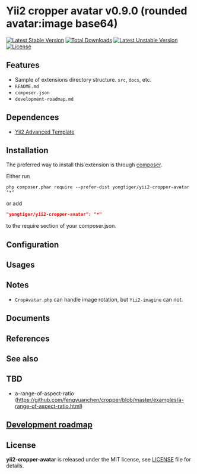 # Yii2 cropper avatar v0.9.0 (rounded avatar:image base64)

[![Latest Stable Version](https://poser.pugx.org/yongtiger/yii2-cropper-avatar/v/stable)](https://packagist.org/packages/yongtiger/yii2-cropper-avatar)
[![Total Downloads](https://poser.pugx.org/yongtiger/yii2-cropper-avatar/downloads)](https://packagist.org/packages/yongtiger/yii2-cropper-avatar) 
[![Latest Unstable Version](https://poser.pugx.org/yongtiger/yii2-cropper-avatar/v/unstable)](https://packagist.org/packages/yongtiger/yii2-cropper-avatar)
[![License](https://poser.pugx.org/yongtiger/yii2-cropper-avatar/license)](https://packagist.org/packages/yongtiger/yii2-cropper-avatar)


## Features

* Sample of extensions directory structure. `src`, `docs`, etc.
* `README.md`
* `composer.json`
* `development-roadmap.md`


## Dependences

* [Yii2 Advanced Template](https://github.com/yiisoft/yii2-app-advanced)


## Installation   

The preferred way to install this extension is through [composer](http://getcomposer.org/download/).

Either run

```
php composer.phar require --prefer-dist yongtiger/yii2-cropper-avatar "*"
```

or add

```json
"yongtiger/yii2-cropper-avatar": "*"
```

to the require section of your composer.json.


## Configuration


## Usages


## Notes

* `CropAvatar.php` can handle image rotation, but `Yii2-imagine` can not.


## Documents


## References


## See also


## TBD
* a-range-of-aspect-ratio (https://github.com/fengyuanchen/cropper/blob/master/examples/a-range-of-aspect-ratio.html)


## [Development roadmap](docs/development-roadmap.md)


## License 
**yii2-cropper-avatar** is released under the MIT license, see [LICENSE](https://opensource.org/licenses/MIT) file for details.